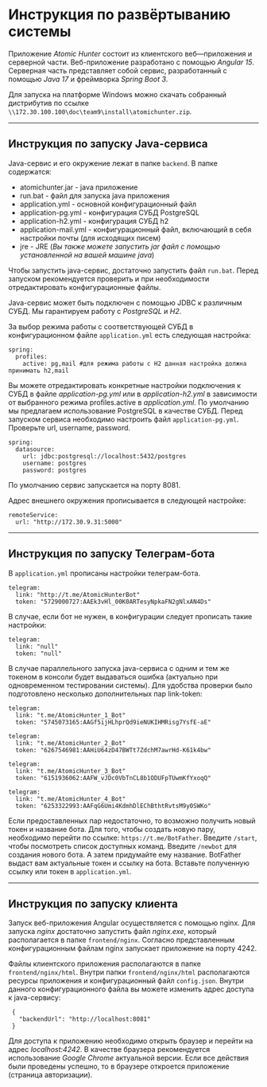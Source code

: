 # Инструкция по развёртыванию системы

Приложение *Atomic Hunter* состоит из клиентского веб—приложения и серверной части.
Веб-приложение разработано c помощью *Angular 15*.
Серверная часть представляет собой сервис, разработанный с помощью *Java 17* и фреймворка *Spring Boot 3*.


Для запуска на платформе Windows можно скачать собранный дистрибутив по ссылке `\\172.30.100.100\doc\team9\install\atomichunter.zip`.

---

## Инструкция по запуску Java-сервиса
Java-сервис и его окружение лежат в папке `backend`. В папке содержатся:

* atomichunter.jar - java приложение
* run.bat - файл для запуска java приложения
* application.yml - основной конфигурационный файл
* application-pg.yml - конфигурация СУБД PostgreSQL
* application-h2.yml - конфигурация СУБД h2
* application-mail.yml - конфигурационный файл, включающий в себя настройки почты (для исходящих писем)
* jre - JRE (*Вы также можете запустить jar файл с помощью установленной на вашей машине java*)

Чтобы запустить java-сервис, достаточно запустить файл `run.bat`. Перед запуском рекомендуется проверить и при необходимости отредактировать конфигурационные файлы.

 Java-сервис может быть подключен c помощью JDBC к различным СУБД. Мы гарантируем работу с *PostgreSQL* и *H2*.
 
 За выбор режима работы с соответствующей СУБД в конфигурационном файле `application.yml` есть следующая настройка: 
```
spring:
  profiles:
    active: pg,mail #для режима работы с H2 данная настройка должна принимать h2,mail
```
Вы можете отредактировать конкретные настройки подключения к СУБД в файле *application-pg.yml* или в *application-h2.yml* в зависимости от выбранного режима profiles.active в *application.yml*.
По умолчанию мы предлагаем использование PostgreSQL в качестве СУБД. Перед запуском сервиса необходимо настроить файл `application-pg.yml`. Проверьте url, username, password.

```
spring:
  datasource:
    url: jdbc:postgresql://localhost:5432/postgres
    username: postgres
    password: postgres
```

По умолчанию сервис запускается на порту 8081.

Адрес внешнего окружения прописывается в следующей настройке:
```
remoteService:
  url: "http://172.30.9.31:5000"
```

---

## Инструкция по запуску Телеграм-бота
В `application.yml` прописаны настройки телеграм-бота.

```
telegram:
  link: "http://t.me/AtomicHunterBot"
  token: "5729000727:AAEk3vHl_00K0ARTesyNpkaFN2gNlxAN4Ds"
```

В случае, если бот не нужен, в конфигурации следует прописать такие настройки:
```
telegram:
  link: "null"
  token: "null"
```

В случае параллельного запуска java-сервиса с одним и тем же токеном в консоли будет выдаваться ошибка (актуально при одновременном тестировании системы). Для удобства проверки было подготовлено несколько дополнительных пар link-token:
```
telegram:
  link: "t.me/AtomicHunter_1_Bot"
  token: "5745073165:AAGf5ijHLhprQd9ieNUKIHMRisg7YsfE-aE"
  
telegram:
  link: "t.me/AtomicHunter_2_Bot"
  token: "6267546981:AAHiU64zD47BWTt7ZdchM7awrHd-K61k4bw"
  
telegram:
  link: "t.me/AtomicHunter_3_Bot"
  token: "6151936062:AAFW_vJDc0VbTnCL8b1ODUFpTUwmKfYxoqQ"
  
telegram:
  link: "t.me/AtomicHunter_4_Bot"
  token: "6253322993:AAFqG6Umi4KdmhDlEChBthtRvtsM9y0SWKo"
```
Если предоставленных пар недостаточно, то возможно получить новый токен и название бота. Для того, чтобы создать новую пару, необходимо перейти по ссылке: `https://t.me/BotFather`. Введите `/start`, чтобы посмотреть список доступных команд. Введите `/newbot` для создания нового бота. А затем придумайте ему название. BotFather выдаст вам актуальные токен и ссылку на бота. Вставьте полученную ссылку или токен в `application.yml`.

---

## Инструкция по запуску клиента
 Запуск веб-приложения Angular осуществляется с помощью nginx. Для запуска *nginx* достаточно запустить файл *nginx.exe*, который располагается в папке `frontend/nginx`. Согласно представленным конфигурационным файлам nginx запускает приложение на порту 4242.

 Файлы клиентского приложения располагаются в папке `frontend/nginx/html`. Внутри папки `frontend/nginx/html` располагаются ресурсы приложения и конфигурационный файл `config.json`. Внутри данного конфигурационного файла вы можете изменить адрес доступа к java-сервису:
 ```
  {
    "backendUrl": "http://localhost:8081"
  }
 ```
 
 Для доступа к приложению необходимо открыть браузер и перейти на адрес *localhost:4242*. В качестве браузера рекомендуется использование *Google Chrome* актуальной версии. Если все действия были проведены успешно, то в браузере откроется приложение (страница авторизации).
